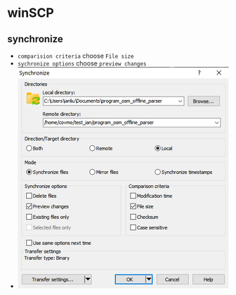 # winSCP
## synchronize
- `comparision criteria` choose `File size`
- `sychronize options` choose `preview changes`
- ![alt text](./image/winscp-1.png)